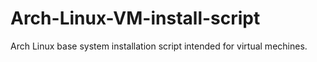 # Arch-Linux-VM-install-script
Arch Linux base system installation script intended for virtual mechines.
